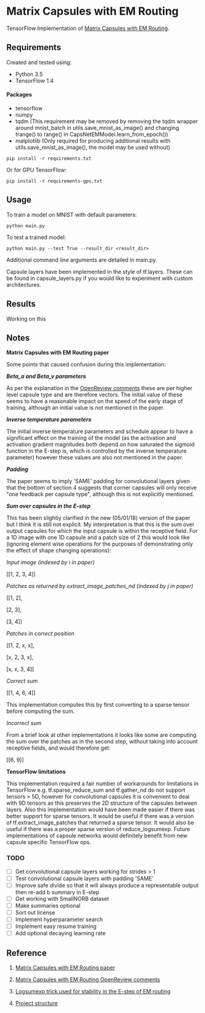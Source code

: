 # Matrix Capsules with EM Routing

TensorFlow Implementation of [Matrix Capsules with EM Routing](https://openreview.net/pdf?id=HJWLfGWRb).

## Requirements

Created and tested using:
- Python 3.5
- TensorFlow 1.4

#### Packages

- tensorflow
- numpy
- tqdm (This requirement may be removed by removing the tqdm wrapper around mnist_batch in utils.save_mnist_as_image() and changing trange() to range() in CapsNetEMModel.learn_from_epoch())
- matplotlib (Only required for producing additional results with utils.save_mnist_as_image(), the model may be used without) 

```commandline
pip install -r requirements.txt
```

Or for GPU TensorFlow:

```commandline
pip install -r requirements-gpu.txt
```

## Usage

To train a model on MNIST with default parameters:

```commandline
python main.py
```

To test a trained model:

```commandline
python main.py --test True --result_dir <result_dir>
```

Additional command line arguments are detailed in main.py.

Capsule layers have been implemented in the style of tf.layers. These can be found in capsule_layers.py if you would 
like to experiment with custom architectures. 

## Results

Working on this

## Notes

**Matrix Capsules with EM Routing paper**

Some points that caused confusion during this implementation:

**_Beta_a and Beta_v parameters_**

As per the explanation in the [OpenReview comments](https://openreview.net/forum?id=HJWLfGWRb) these are per higher 
level capsule type and are therefore vectors. The initial value of these seems to have a reasonable impact on the speed
of the early stage of training, although an initial value is not mentioned in the paper.

**_Inverse temperature parameters_**

The initial inverse temperature parameters and schedule appear to have a significant effect on the training of the model 
(as the activation and activation gradient magnitudes both depend on how saturated the sigmoid function in the E-step is, 
which is controlled by the inverse temperature parameter) however these values are also not mentioned in the paper.

**_Padding_**

The paper seems to imply 'SAME' padding for convolutional layers given that the bottom of section 4 suggests that corner
capsules will only receive "one feedback per capsule type", although this is not explicitly mentioned.

**_Sum over capsules in the E-step_**

This has been slightly clarified in the new (05/01/18) version of the paper but I think it is still not explicit.
My interpretation is that this is the sum over output capsules for which the input capsule is within the receptive
field. For a 1D image with one 1D capsule and a patch size of 2 this would look like (ignoring element wise operations
for the purposes of demonstrating only the effect of shape changing operations):

*Input image (indexed by i in paper)*

[[1, 2, 3, 4]]

*Patches as returned by extract_image_patches_nd (indexed by j in paper)*

[[1, 2],

 [2, 3],
 
 [3, 4]] 

*Patches in correct position*

[[1, 2, x, x],

 [x, 2, 3, x],
 
 [x, x, 3, 4]]
 
*Correct sum*

[[1, 4, 6, 4]]

This implementation computes this by first converting to a sparse tensor before computing the sum.

*Incorrect sum*

From a brief look at other implementations it looks like some are computing the sum over the patches as in the
second step, without taking into account receptive fields, and would therefore get:

[[6, 9]]


**TensorFlow limitations**

This implementation required a fair number of workarounds for limitations in TensorFlow e.g. tf.sparse_reduce_sum and 
tf.gather_nd do not support tensors > 5D, however for convolutional capsules it is convenient to deal with 9D tensors
as this preserves the 2D structure of the capsules between layers. Also this implementation would have been made easier 
if there was better support for sparse tensors. It would be useful if there was a version of tf.extract_image_patches
that returned a sparse tensor. It would also be useful if there was a proper sparse version of reduce_logsumexp.
Future implementations of capsule networks would definitely benefit from new capsule specific TensorFlow ops. 

### TODO

- [ ] Get convolutional capsule layers working for strides > 1
- [ ] Test convolutional capsule layers with padding 'SAME'
- [ ] Improve safe divide so that it will always produce a representable output then re-add b summary in E-step
- [ ] Get working with SmallNORB dataset
- [ ] Make summaries optional
- [ ] Sort out license
- [ ] Implement hyperparameter search
- [ ] Implement easy resume training
- [ ] Add optional decaying learning rate

## Reference
1. [Matrix Capsules with EM Routing paper](https://openreview.net/pdf?id=HJWLfGWRb)

2. [Matrix Capsules with EM Routing OpenReview comments](https://openreview.net/forum?id=HJWLfGWRb) 

3. [Logsumexp trick used for stability in the E-step of EM routing](https://github.com/www0wwwjs1/Matrix-Capsules-EM-Tensorflow/issues/10)

4. [Project structure](https://blog.metaflow.fr/tensorflow-a-proposal-of-good-practices-for-files-folders-and-models-architecture-f23171501ae3)


